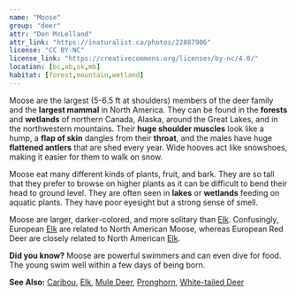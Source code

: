 ```yaml
---
name: "Moose"
group: "deer"
attr: "Don McLelland"
attr_link: "https://inaturalist.ca/photos/22887906"
license: "CC BY-NC"
license_link: "https://creativecommons.org/licenses/by-nc/4.0/"
location: [bc,ab,sk,mb]
habitat: [forest,mountain,wetland]
---
```

Moose are the largest (5-6.5 ft at shoulders) members of the deer family and the **largest mammal** in North America. They can be found in the **forests** and **wetlands** of northern Canada, Alaska, around the Great Lakes, and in the northwestern mountains. Their **huge shoulder muscles** look like a hump, a **flap of skin** dangles from their **throat**, and the males have huge **flattened antlers** that are shed every year. Wide hooves act like snowshoes, making it easier for them to walk on snow.

Moose eat many different kinds of plants, fruit, and bark. They are so tall that they prefer to browse on higher plants as it can be difficult to bend their head to ground level. They are often seen in **lakes** or **wetlands** feeding on aquatic plants. They have poor eyesight but a strong sense of smell.

Moose are larger, darker-colored, and more solitary than [Elk](/animals/elk). Confusingly, European&nbsp;[Elk](/{{section}}/elk) are related to North American Moose, whereas European Red Deer are closely related to North American [Elk](/{{section}}/elk).

**Did you know?** Moose are powerful swimmers and can even dive for food. The young swim well within a few days of being born.

<!-- generated, do not edit -->
**See Also:**
[Caribou](/animals/caribou),
[Elk](/animals/elk),
[Mule Deer](/animals/muledeer),
[Pronghorn](/animals/pronghorn),
[White-tailed Deer](/animals/whtdeer)
